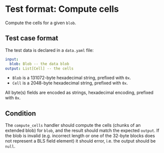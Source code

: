 # Test format: Compute cells

Compute the cells for a given `blob`.

## Test case format

The test data is declared in a `data.yaml` file:

```yaml
input:
  blob: Blob -- the data blob
output: List[Cell] -- the cells
```

- `Blob` is a 131072-byte hexadecimal string, prefixed with `0x`.
- `Cell` is a 2048-byte hexadecimal string, prefixed with `0x`.

All byte(s) fields are encoded as strings, hexadecimal encoding, prefixed with `0x`.

## Condition

The `compute_cells` handler should compute the cells (chunks of an extended blob) for `blob`, and the result should match the expected `output`. If the blob is invalid (e.g. incorrect length or one of the 32-byte blocks does not represent a BLS field element) it should error, i.e. the output should be `null`.
